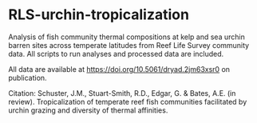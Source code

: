 # RLS-urchin-tropicalization
Analysis of fish community thermal compositions at kelp and sea urchin barren sites across temperate latitudes from Reef Life Survey community data.
All scripts to run analyses and processed data are included.

All data are available at https://doi.org/10.5061/dryad.2jm63xsr0 on publication.

Citation: Schuster, J.M., Stuart-Smith, R.D., Edgar, G. & Bates, A.E. (in review). Tropicalization of temperate reef fish communities facilitated by urchin grazing and diversity of thermal affinities. 

